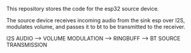 This repository stores the code for the esp32 source device.

The source device receives incoming audio from the sink esp over I2S, modulates volume, and passes it to bt to be transmitted to the receiver.

I2S AUDIO --> VOLUME MODULATION --> RINGBUFF --> BT SOURCE TRANSMISSION